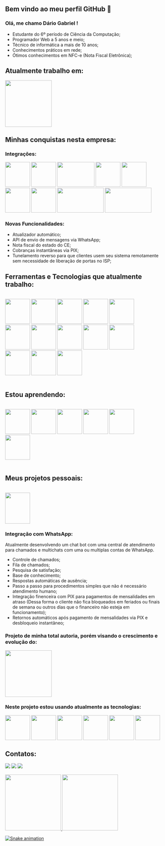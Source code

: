## Bem vindo ao meu perfil GitHub 👋

### Olá, me chamo Dário Gabriel ! 
- Estudante do 6º período de Ciência da Computação;
- Programador Web a 5 anos e meio;
- Técnico de informática a mais de 10 anos;
- Conhecimentos práticos em rede;
- Ótimos conhecimentos em NFC-e (Nota Fiscal Eletrônica);


## Atualmente trabalho em:
<div>
 <img src="https://scontent.fpll6-1.fna.fbcdn.net/v/t39.30808-6/299716710_474675844665885_7695301974900488864_n.png?_nc_cat=111&ccb=1-7&_nc_sid=09cbfe&_nc_eui2=AeE_QD0-1DXeZD6lbFTIArEpcrNGePrUmo1ys0Z4-tSajdQoNGgV67_VnwUrNs5Ba_uv0v1GsSGNtvubuBwMB427&_nc_ohc=zcgUWrDz584AX9B-XP3&_nc_ht=scontent.fpll6-1.fna&oh=00_AT9bZwMlb8s1-oiAUC07QZdqB9lFoKCLzNCoWSMzjT_DLA&oe=6325118F" width="150" height="150"/>
<div/> 

## Minhas conquistas nesta empresa:

### Integrações:
<div>
 <img src="https://play-lh.googleusercontent.com/1Y_VGOwYBFGY30KWxT4EpFkxkhr4VXAnMdPtbF56yUVpPkbSVV5mGdCvw1RI7aNX8Q" width="80" height="80"/>
 <img src="https://play-lh.googleusercontent.com/anN54MY8cskQHZuEcsLmvYmoXryZTy2-JZJ_G9miE-pFjJS0XG3vojkVxuxc6PnuCvk" width="80" height="80"/>
 <img src="https://starkbank.com/images/logo-rectangle.png" width="120" height="80"/>
 <img src="https://play-lh.googleusercontent.com/ReQEaxm44OuduIlJEVO_-xs9iZXSyRNdzGKrONYoLSgAdOzyhPKTb1xuuoPXK6tABm0" width="80" height="80"/>
 <img src="https://seebjgssc.com.br/admin/paginas/noticias_nivel_3/uploads_gal/180915165954-LOGO%20ITAU%204.jpg" width="80" height="80"/>
 <br>
 <img src="https://play-lh.googleusercontent.com/zabfewJY9Mika43Ju2Cc4Ahhqa0imGIJs4jo-72wBw1fVOLN1nUPpTc8ZxgU9sJA7uY" width="80" height="80"/>
 <img src="https://assets.website-files.com/56c5b86020f9e0ef31f4cb85/608c133d3c24f6164ab41239_autor-omie.png" width="80" height="80"/>
 <img src="https://www.softwarebymaringa.com.br/associado/files/1583777131,66_logo_tecnospeed.png" width="150" height="80"/>
 <img src="https://banqi.com.br/assets/img/uploads/pix-logo.png" width="150" height="80"/>
<div/> 
  
### Novas Funcionalidades:
  - Atualizador automático;
  - API de envio de mensagens via WhatsApp;
  - Nota fiscal do estado do CE;
  - Cobranças instantâneas via PIX;
  - Tunelamento reverso para que clientes usem seu sistema remotamente sem necessidade de liberação de portas no ISP;
  
## Ferramentas e Tecnologias que atualmente trabalho:
<br>
<div>
  <img src="https://cdn.jsdelivr.net/gh/devicons/devicon/icons/php/php-original.svg" width="80" height="80"/>
  <img src="https://cdn.jsdelivr.net/gh/devicons/devicon/icons/html5/html5-original-wordmark.svg" width="80" height="80"/>
  <img src="https://cdn.jsdelivr.net/gh/devicons/devicon/icons/css3/css3-original-wordmark.svg" width="80" height="80"/>
  <img src="https://cdn.jsdelivr.net/gh/devicons/devicon/icons/javascript/javascript-original.svg" width="80" height="80"/>
  <img src="https://cdn.jsdelivr.net/gh/devicons/devicon/icons/git/git-original.svg" width="80" height="80"/>
  <br>
  <img src="https://cdn.jsdelivr.net/gh/devicons/devicon/icons/jquery/jquery-original-wordmark.svg" width="80" height="80"/>
  <img src="https://cdn.jsdelivr.net/gh/devicons/devicon/icons/mysql/mysql-original-wordmark.svg" width="80" height="80"/>
  <img src="https://cdn.jsdelivr.net/gh/devicons/devicon/icons/codeigniter/codeigniter-plain-wordmark.svg" width="80" height="80"/>
  <img src="https://cdn.jsdelivr.net/gh/devicons/devicon/icons/linux/linux-original.svg" width="80" height="80"/>
  <img src="https://cdn.jsdelivr.net/gh/devicons/devicon/icons/yii/yii-original-wordmark.svg" width="80" height="80"/>
  <br>
  <img src="https://cdn.jsdelivr.net/gh/devicons/devicon/icons/apache/apache-original-wordmark.svg" width="80" height="80"/>
  <img src="https://cdn.jsdelivr.net/gh/devicons/devicon/icons/googlecloud/googlecloud-original-wordmark.svg" width="80" height="80"/>
 <img src="https://cdn.jsdelivr.net/gh/devicons/devicon/icons/vscode/vscode-original.svg" width="80" height="80"/>
<div/>
<br>
  
## Estou aprendendo:
<br>

<div>
  <img src="https://cdn.jsdelivr.net/gh/devicons/devicon/icons/nodejs/nodejs-original-wordmark.svg" width="80" height="80"/>
  <img src="https://cdn.jsdelivr.net/gh/devicons/devicon/icons/react/react-original-wordmark.svg" width="80" height="80"/>
  <img src="https://cdn.jsdelivr.net/gh/devicons/devicon/icons/vuejs/vuejs-original-wordmark.svg" width="80" height="80"/>
  <img src="https://cdn.jsdelivr.net/gh/devicons/devicon/icons/express/express-original-wordmark.svg" width="80" height="80"/>
  <img src="https://cdn.jsdelivr.net/gh/devicons/devicon/icons/postgresql/postgresql-original-wordmark.svg" width="80" height="80"/>
  <br>
  <img src="https://cdn.jsdelivr.net/gh/devicons/devicon/icons/laravel/laravel-plain-wordmark.svg" width="80" height="80"/>
<div/>
<br>

## Meus projetos pessoais:
<br>
<div>
  <img src="https://ubots.com.br/wp-content/uploads/2021/11/baf8ac55-nova-imagem-do-whatsapp-b.png" width="80" height="100"/>
<div/>

### Integração com WhatsApp:
Atualmente desenvolvendo um chat bot com uma central de atendimento para chamados e multichats com uma ou multiplas contas de WhatsApp.
- Controle de chamados;
- Fila de chamados;
- Pesquisa de satisfação;
- Base de conhecimento;
- Respostas automáticas de ausência;
- Passo a passo para procedimentos simples que não é necessário atendimento humano;
- Integração finenceira com PIX para pagamentos de mensalidades em atraso (Dessa forma o cliente não fica bloqueados em feriados ou finais de semana ou outros dias que o financeiro não esteja em funcionamento);
- Retornos automáticos após pagamento de mensalidades via PIX e desbloqueio instantâneo;

### Projeto de minha total autoria, porém visando o crescimento e evolução do:

<div>
 <img src="https://scontent.fpll6-1.fna.fbcdn.net/v/t39.30808-6/299716710_474675844665885_7695301974900488864_n.png?_nc_cat=111&ccb=1-7&_nc_sid=09cbfe&_nc_eui2=AeE_QD0-1DXeZD6lbFTIArEpcrNGePrUmo1ys0Z4-tSajdQoNGgV67_VnwUrNs5Ba_uv0v1GsSGNtvubuBwMB427&_nc_ohc=zcgUWrDz584AX9B-XP3&_nc_ht=scontent.fpll6-1.fna&oh=00_AT9bZwMlb8s1-oiAUC07QZdqB9lFoKCLzNCoWSMzjT_DLA&oe=6325118F" width="150" height="150"/>
<div/> 

### Neste projeto estou usando atualmente as tecnologias:
<div>
  <img src="https://cdn.jsdelivr.net/gh/devicons/devicon/icons/nodejs/nodejs-original-wordmark.svg" width="80" height="80"/>
  <img src="https://cdn.jsdelivr.net/gh/devicons/devicon/icons/firebase/firebase-plain-wordmark.svg" width="80" height="80"/>
  <img src="https://cdn.jsdelivr.net/gh/devicons/devicon/icons/express/express-original-wordmark.svg" width="80" height="80"/>
  <img src="https://cdn.jsdelivr.net/gh/devicons/devicon/icons/jquery/jquery-original-wordmark.svg" width="80" height="80"/>
  <img src="https://cdn.jsdelivr.net/gh/devicons/devicon/icons/mysql/mysql-original-wordmark.svg" width="80" height="80"/>
  <img src="https://cdn.jsdelivr.net/gh/devicons/devicon/icons/codeigniter/codeigniter-plain-wordmark.svg" width="80" height="80"/>
<div/>
  
## Contatos:
<div>
  <a href="https://instagram.com/eusoualenda0" target="_blank"><img src="https://img.shields.io/badge/-Instagram-%23E4405F?style=for-the-badge&logo=instagram&logoColor=white" target="_blank"></a>
  <a href = "mailto:dariogabriel2334@gmail.com"><img src="https://img.shields.io/badge/Gmail-D14836?style=for-the-badge&logo=gmail&logoColor=white" target="_blank"></a>
  <a href="https://www.linkedin.com/in/dariogabriel2334" target="_blank"><img src="https://img.shields.io/badge/-LinkedIn-%230077B5?style=for-the-badge&logo=linkedin&logoColor=white" target="_blank"></a>   
</div>
<br>

<div>
  <a href="https://github.com/seu-usuário-aqui">
  <img height="180em" src="https://github-readme-stats.vercel.app/api/top-langs/?username=dgabriel2334&layout=compact&langs_count=7&theme=dracula"/>
  <img height="180em" src="https://github-readme-stats.vercel.app/api?username=dgabriel2334&show_icons=true&theme=dracula&include_all_commits=true&count_private=true"/>
</div>
  
 ![Snake animation](https://github.com/dgabriel2334/dgabriel2334/blob/output/github-contribution-grid-snake.svg)
